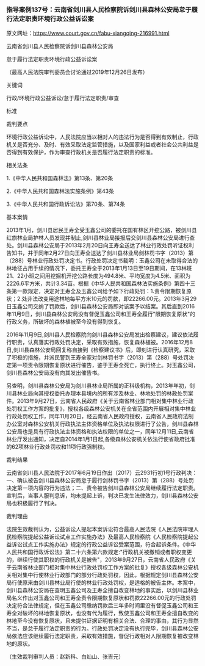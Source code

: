 ### 指导案例137号：云南省剑川县人民检察院诉剑川县森林公安局怠于履行法定职责环境行政公益诉讼案
原文网址：https://www.court.gov.cn/fabu-xiangqing-216991.html

云南省剑川县人民检察院诉剑川县森林公安局

怠于履行法定职责环境行政公益诉讼案

（最高人民法院审判委员会讨论通过2019年12月26日发布）

关键词

行政/环境行政公益诉讼/怠于履行法定职责/审查

标准

裁判要点

环境行政公益诉讼中，人民法院应当以相对人的违法行为是否得到有效制止，行政机关是否充分、及时、有效采取法定监管措施，以及国家利益或者社会公共利益是否得到有效保护，作为审查行政机关是否履行法定职责的标准。

相关法条

1.《中华人民共和国森林法》第13条、第20条

2.《中华人民共和国森林法实施条例》第43条

3.《中华人民共和国行政诉讼法》第70条、第74条

基本案情

2013年1月，剑川县居民王寿全受玉鑫公司的委托在国有林区开挖公路，被剑川县红旗林业局护林人员发现并制止,剑川县林业局接报后交剑川县森林公安局进行查处。剑川县森林公安局于2013年2月20日向王寿全送达了林业行政处罚听证权利告知书，并于同年2月27日向王寿全送达了剑川县林业局剑林罚书字（2013）第（288）号林业行政处罚决定书。行政处罚决定书载明：玉鑫公司在未取得合法的林地征占用手续的情况下，委托王寿全于2013年1月13日至19日期间，在13林班21、22小班之间用挖掘机开挖公路长度为494.8米、平均宽度为4.5米、面积为2226.6平方米，共计3.34亩。根据《中华人民共和国森林法实施条例》第四十三条第一款规定，决定对王寿全及玉鑫公司给予如下行政处罚：1.责令限期恢复原状；2.处非法改变用途林地每平方米10元的罚款，即22266.00元。2013年3月29日玉鑫公司交纳了罚款后，剑川县森林公安局即对该案予以结案。其后直到2016年11月9日，剑川县森林公安局没有督促玉鑫公司和王寿全履行"限期恢复原状"的行政义务，所破坏的森林植被至今没有得到恢复。

2016年11月9日,剑川县人民检察院向剑川县森林公安局发出检察建议，建议依法履行职责，认真落实行政处罚决定，采取有效措施，恢复森林植被。2016年12月8日,剑川县森林公安局回复称自接到《检察建议书》后，即刻进行认真研究，采取了积极的措施，并派民警到王寿全家对剑林罚书字（2013）第（288）号处罚决定第一项责令限期恢复原状进行催告，鉴于王寿全死亡，执行终止。对玉鑫公司，剑川县森林公安局没有向其发出催告书。

另查明，剑川县森林公安局为剑川县林业局所属的正科级机构，2013年年初，剑川县林业局向其授权委托办理本县境内的所有涉及林业、林地处罚的林政处罚案件。2013年9月27日，云南省人民政府《关于云南省林业部门相对集中林业行政处罚权工作方案的批复》，授权各级森林公安机关在全省范围内开展相对集中林业行政处罚权工作，同年11月20日，经云南省人民政府授权，云南省人民政府法制办公室对森林公安机关行政执法主体资格单位及执法权限进行了公告，剑川县森林公安局也是具有行政执法主体资格和执法权限的单位之一，同年12月11日,云南省林业厅发出通知，决定自2014年1月1日起,各级森林公安机关依法行使省政府批准的62项林业行政处罚权和11项行政强制权。

裁判结果

云南省剑川县人民法院于2017年6月19日作出（2017）云2931行初1号行政判决：一、确认被告剑川县森林公安局怠于履行剑林罚书字（2013）第（288）号处罚决定第一项内容的行为违法；二、责令被告剑川县森林公安局继续履行法定职责。宣判后，当事人服判息诉，均未提起上诉，判决已发生法律效力，剑川县森林公安局也积极履行了判决。

裁判理由

法院生效裁判认为，公益诉讼人提起本案诉讼符合最高人民法院《人民法院审理人民检察院提起公益诉讼试点工作实施办法》及最高人民检察院《人民检察院提起公益诉讼试点工作实施办法》规定的行政公益诉讼受案范围，符合起诉条件。《中华人民共和国行政诉讼法》第二十六条第六款规定:"行政机关被撤销或者职权变更的，继续行使其职权的行政机关是被告"，2013年9月27日，云南省人民政府《关于云南省林业部门相对集中林业行政处罚权工作方案的批复》授权各级森林公安机关相对集中行使林业行政部门的部分行政处罚权，因此，根据规定剑川县森林公安局行使原来由剑川县林业局行使的林业行政处罚权，是适格的被告主体。本案中，剑川县森林公安局在查明玉鑫公司及王寿全擅自改变林地的事实后，以剑川县林业局名义作出对玉鑫公司和王寿全责令限期恢复原状和罚款22266.00元的行政处罚决定符合法律规定，但在玉鑫公司缴纳罚款后三年多时间里没有督促玉鑫公司和王寿全对破坏的林地恢复原状，也没有代为履行，致使玉鑫公司和王寿全擅自改变的林地至今没有恢复原状，且未提供证据证明有相关合法、合理的事由，其行为显然不当，是怠于履行法定职责的行为。行政处罚决定没有执行完毕，剑川县森林公安局依法应该继续履行法定职责，采取有效措施，督促行政相对人限期恢复被改变林地的原状。

（生效裁判审判人员：赵新科、白灿山、张吉元）

